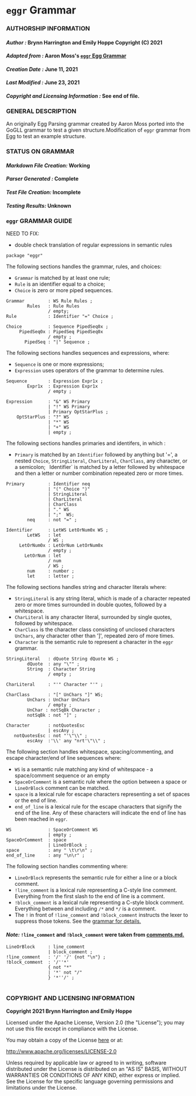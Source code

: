# **`eggr` Grammar**

### **AUTHORSHIP INFORMATION**
#### *Author :* Brynn Harrington and Emily Hoppe Copyright (C) 2021
#### *Adapted from :* Aaron Moss's [`eggr` Egg Grammar](https://github.com/bruceiv/egg/blob/deriv/grammars/eggr.egg)
#### *Creation Date :* June 11, 2021 
#### *Last Modified :* June 23, 2021
#### *Copyright and Licensing Information :* See end of file.

###  **GENERAL DESCRIPTION**
An originally Egg Parsing grammar created by Aaron Moss ported into the GoGLL grammar to test a given structure.Modification of `eggr` grammar from [Egg](https://github.com/bruceiv/egg/blob/deriv/grammars/eggr.egg) to test an example structure.
### **STATUS ON GRAMMAR**
#### *Markdown File Creation:* Working
#### *Parser Generated :* Complete
#### *Test File Creation:* Incomplete
#### *Testing Results:* Unknown
### **`eggr` GRAMMAR GUIDE**
NEED TO FIX:
- double check translation of regular expressions in semantic rules

```
package "eggr"
```
The following sections handles the grammar, rules, and choices:
- `Grammar` is matched by at least one rule;
- `Rule` is an identifier equal to a choice;
- `Choice` is zero or more piped sequences. 
```
Grammar         : WS Rule Rules ;
        Rules   : Rule Rules
                / empty; 
Rule            : Identifier "=" Choice ;

Choice          : Sequence PipedSeq0x ;
     PipedSeq0x : PipedSeq PipedSeq0x
                / empty ; 
       PipedSeq : "|" Sequence ;
```
The following sections handles sequences and expressions, where:
- `Sequence` is one or more expressions;
- `Expression` uses operators of the grammar to determine rules. 
```
Sequence        : Expression Expr1x ;
        Expr1x  : Expression Expr1x
                / empty ;

Expression      : "&" WS Primary 
                | "!" WS Primary 
                | Primary OptStarPlus ;                     
    OptStarPlus : "?" WS 
                | "*" WS 
                | "+" WS 
                | empty ; 
```
The following sections handles primaries and identifers, in which :
- `Primary` is matched by an `Identifier` followed by anything but '=', a nested `Choice`, `StringLiteral`, `CharLiteral`, `CharClass`, any character, or a semicolon;
` `Identifier` is matched by a letter followed by whitespace and then a letter or number combination repeated zero or more times.
```
Primary         : Identifier neq
                | "(" Choice ")"
                | StringLiteral
                | CharLiteral
                | CharClass
                | "." WS
                | ";"  WS;
        neq     : not "=" ;

Identifier      : LetWS LetOrNum0x WS ;
        LetWS   : let
                / WS ;
     LetOrNum0x : LetOrNum LetOrNum0x
                / empty ;     
       LetOrNum : let
                / num
                / WS ;
        num     : number ;
        let     : letter ;
```
The following sections handles string and character literals where:
- `StringLiteral` is any string literal, which is made of a character repeated zero or more times surrounded in double quotes, followed by a whitespace. 
- `CharLiteral` is any character literal, surrounded by single quotes, followed by whitespace.
- `CharClass` is the character class consisting of unclosed characters `UnChars`, any character other than ']', repeated zero of more times. 
- `Character` is the semantic rule to represent a character in the `eggr` grammar. 
```
StringLiteral   : dQuote String dQuote WS ;
        dQuote  : any "\"" ;
        String  : Character String
                / empty ;

CharLiteral     : "'" Character "'" ;

CharClass       : "[" UnChars "]" WS;
        UnChars : UnChar UnChars 
                / empty ;
        UnChar : notSqBk Character ;
        notSqBk : not "]" ;

Character       : notQuotesEsc
                | escAny ;  
   notQuotesEsc : not "'\"\\" ;
        escAny  :'\\' any "nrt'\"\\" ;        
```
The following section handles whitespace, spacing/commenting, and escape character/end of line sequences where: 
- `WS` is a semantic rule matching any kind of whitespace - a space/comment sequence or an empty
- `SpaceOrComment` is a semantic rule where the option between a space or `LineOrBlock` comment can be matched. 
- `space` is a lexical rule for escape characters representing a set of spaces or the end of line.
- `end_of_line` is a lexical rule for the escape characters that signify the end of the line. Any of these characters will indicate the end of line has been reached in `eggr`. 
```
WS              : SpaceOrComment WS
                | empty ;
SpaceOrComment  : space
                | LineOrBlock ;
space           : any " \t\r\n" ;
end_of_line     : any "\n\r" ;  
```
The following section handles commenting where:
- `LineOrBlock` represents the semantic rule for either a line or a block comment. 
- `!line_comment` is a lexical rule representing a C-style line comment. Everything from the first slash to the end of line is a comment. 
- `!block_comment` is a lexical rule representing a C-style block comment. Everything between and including `/*` and `*/` is a comment. 
- The `!` in front of `!line_comment` and `!block_comment` instructs the lexer to suppress those tokens. See the [grammar for details.](../../gogll.md) 
#### *Note:* `!line_comment` and `!block_comment` were taken from [comments.md.](https://github.com/bruceiv/pegll/tree/main/examples/comments) 
```
LineOrBlock     : line_comment 
                | block_comment ;
!line_comment   : '/' '/' {not "\n"} ;
!block_comment  : '/''*' 
                { not "*" 
                | '*' not "/" 
                } '*''/' ;
```
#
### **COPYRIGHT AND LICENSING INFORMATION**
**Copyright 2021 Brynn Harrington and Emily Hoppe**

Licensed under the Apache License, Version 2.0 (the "License"); you may not use this file except in compliance with the License.

You may obtain a copy of the License [here](http://www.apache.org/licenses/LICENSE-2.0) or at:

http://www.apache.org/licenses/LICENSE-2.0

Unless required by applicable law or agreed to in writing, software distributed under the License is distributed on an "AS IS" BASIS, WITHOUT WARRANTIES OR CONDITIONS OF ANY KIND, either express or implied. See the License for the specific language governing permissions and limitations under the License.